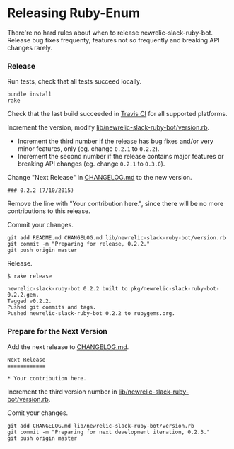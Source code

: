 # Releasing Ruby-Enum

There're no hard rules about when to release newrelic-slack-ruby-bot. Release bug fixes frequenty, features not so frequently and breaking API changes rarely.

### Release

Run tests, check that all tests succeed locally.

```
bundle install
rake
```

Check that the last build succeeded in [Travis CI](https://travis-ci.org/dblock/newrelic-slack-ruby-bot) for all supported platforms.

Increment the version, modify [lib/newrelic-slack-ruby-bot/version.rb](lib/newrelic-slack-ruby-bot/version.rb).

*  Increment the third number if the release has bug fixes and/or very minor features, only (eg. change `0.2.1` to `0.2.2`).
*  Increment the second number if the release contains major features or breaking API changes (eg. change `0.2.1` to `0.3.0`).

Change "Next Release" in [CHANGELOG.md](CHANGELOG.md) to the new version.

```
### 0.2.2 (7/10/2015)
```

Remove the line with "Your contribution here.", since there will be no more contributions to this release.

Commit your changes.

```
git add README.md CHANGELOG.md lib/newrelic-slack-ruby-bot/version.rb
git commit -m "Preparing for release, 0.2.2."
git push origin master
```

Release.

```
$ rake release

newrelic-slack-ruby-bot 0.2.2 built to pkg/newrelic-slack-ruby-bot-0.2.2.gem.
Tagged v0.2.2.
Pushed git commits and tags.
Pushed newrelic-slack-ruby-bot 0.2.2 to rubygems.org.
```

### Prepare for the Next Version

Add the next release to [CHANGELOG.md](CHANGELOG.md).

```
Next Release
============

* Your contribution here.
```

Increment the third version number in [lib/newrelic-slack-ruby-bot/version.rb](lib/newrelic-slack-ruby-bot/version.rb).

Comit your changes.

```
git add CHANGELOG.md lib/newrelic-slack-ruby-bot/version.rb
git commit -m "Preparing for next development iteration, 0.2.3."
git push origin master
```
